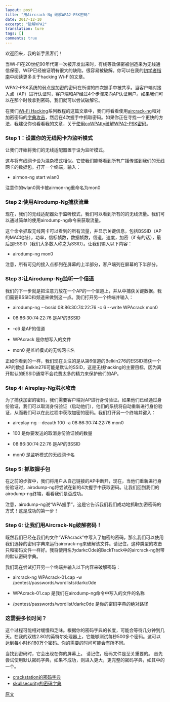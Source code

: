 ```yaml
---
layout: post
title: "用Aircrack-Ng 破解WPA2-PSK密码"
date: 2017-12-10
excerpt: "破解WPA2"
translation: ture
tags: []
comments: true
---
```


欢迎回来，我的新手黑客们！

当Wi-Fi在20世纪90年代第一次被开发出来时，有线等效保密被创造来为无线通信保密。WEP已经被证明有很大的缺陷，很容易被破解。你可以在我的[初学者指南](https://null-byte.wonderhowto.com/how-to/hack-wi-fi-getting-started-with-terms-technologies-0147659/)中阅读更多关于hacking Wi-Fi的文章。

WPA2-PSK系统的弱点是加密的密码在所谓的四次握手中被共享。当客户端对接入点（AP）进行认证时，客户端和AP经过4个步骤来向AP认证用户。如果我们可以在那个时候拿到密码，我们就可以尝试破解它。

在我们[Wi-Fi Hacking](https://null-byte.wonderhowto.com/how-to/wi-fi-hacking/)系列教程的这篇文章中，我们将看看使用[aircrack-ng](https://null-byte.wonderhowto.com/how-to/hack-wi-fi-getting-started-with-aircrack-ng-suite-wi-fi-hacking-tools-0147893/)和对加密密码的[字典攻击](https://null-byte.wonderhowto.com/search/dictionary-attack/)，然后在4次握手中抓取密码。如果你正在寻找一个更快的方法，我建议你也看看我的文章，关于[使用coWPAtty破解WPA2-PSK密码](https://null-byte.wonderhowto.com/how-to/hack-wi-fi-cracking-wpa2-psk-passwords-with-cowpatty-0148423/)。

### Step 1：设置你的无线网卡为监听模式

让我们开始将我们的无线适配器置于设为监听模式。

这与将有线网卡设为混杂模式相似。它使我们能够看到所有广播传递到我们的无线网卡的数据包。打开一个终端，输入：

- airmon-ng start wlan0

注意你的wlan0网卡被airmon-ng重命名为mon0

### Step 2:使用Airodump-Ng捕获流量

现在，我们的无线适配器处于监听模式，我们可以看到所有的的无线流量。我们可以通过简单的使用airodump-ng命令来获取流量。

这个命令抓取无线网卡可以看到的所有流量，并显示关键信息，包括BSSID（AP的MAC地址），功率，信标帧数，数据帧数，信道，速度，加密（if 有的话），最后是ESSID（我们大多数人称之为SSID）。让我们输入以下内容：

- airodump-ng mon0

注意，所有可见的接入点都列在屏幕的上半部分，客户端列在屏幕的下半部分。

### Step 3:让Airodump-Ng监听一个信道

我们的下一步就是把注意力放在一个AP的一个信道上，并从中捕获关键数据。我们需要BSSID和频道来做到这一点。我们打开另一个终端并输入：

- airodump-ng --bssid 08:86:30:74:22:76 -c 6 --write WPAcrack mon0

- 08:86:30:74:22:76 是AP的BSSID
- -c6 是AP的信道
- WPAcrack 是你想写入的文件
- mon0 是监听模式的无线网卡名

正如你看到的一样，我们现在关注的是从第6信道的Belkin276的ESSID捕获一个AP的数据.Belkin276可能是默认的SSID，这是无线hacking的主要目标，因为离开默认的ESSID通常不会花费太多的精力来保护他们的AP。

### Step 4: Aireplay-Ng洪水攻击

为了捕获加密的密码，我们需要客户端对AP进行身份验证。如果他们已经通过身份验证，我们可以取消身份验证（启动他们），他们的系统将自动重新进行身份验证，从而我们可以在此过程中获取加密的密码。我们打开另一个终端并键入：

- aireplay-ng --deauth 100 -a 08:86:30:74:22:76 mon0

- 100 是你要发送的取消身份验证帧的数量
- 08:86:30:74:22:76 是AP的BSSID
- mon0 是监听模式的无线网卡名

### Step 5: 抓取握手包

在之前的步骤中，我们将用户从自己链接的AP中断开，现在，当他们重新进行身份验证时，airodump-ng将尝试在新的4次握手中获取密码。让我们回到我们的airodump-ng终端，看看我们是否成功。

注意，airodump-ng说“WPA握手”。这是它告诉我们我们成功地抓取加密密码的方式！这是成功的第一步！

### Step 6: 让我们用Aircrack-Ng破解密码！

既然我们已经在我们的文件“WPAcrack”中写入了加密的密码，那么我们可以使用我们选择的密码字典来运行aircrack-ng来破解该文件。请记住，这种类型的攻击只和密码文件一样好。我将使用名为darkcOde的BackTrack中的aircrack-ng附带的默认密码字典。

我们现在尝试打开另一个终端并输入以下内容来破解密码：

- aircrack-ng WPAcrack-01.cap -w /pentest/passwords/wordlists/darkc0de

- WPAcrack-01.cap 是我们在airodump-ng命令中写入的文件的名称
- /pentest/passwords/wordlist/darkc0de 是你的密码字典的绝对路径

### 这需要多长时间？

这个过程可能相对缓慢和乏味。根据你的密码字典的长度，可能会等待几分钟到几天。在我的双核2.8G的英特尔处理器上，它能够测试每秒500多个密码。这可以达到每小时约180万个密码。你的需要的时间可能会有所不同。

当找到密码时，它会出现在你的屏幕上。 请记住，密码文件是至关重要的。 首先尝试使用默认密码字典，如果不成功，则进入更大，更完整的密码字典，如其中的一个。

- [crackstation的密码字典](https://crackstation.net/buy-crackstation-wordlist-password-cracking-dictionary.htm)
- [skullsecurity的密码字典](https://www.skullsecurity.org/wiki/index.php/Passwords)

[原文](https://null-byte.wonderhowto.com/how-to/hack-wi-fi-cracking-wpa2-psk-passwords-using-aircrack-ng-0148366/)
